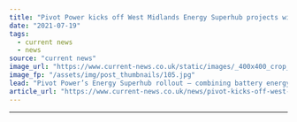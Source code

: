 ```yaml
---
title: "Pivot Power kicks off West Midlands Energy Superhub projects with Wärtsilä partnership"
date: "2021-07-19"
tags: 
  - current news
  - news
source: "current news"
image_url: "https://www.current-news.co.uk/static/images/_400x400_crop_center-center/Kemsley-battery-EDF-Pivot-Power.jpg"
image_fp: "/assets/img/post_thumbnails/105.jpg"
lead: "Pivot Power’s Energy Superhub rollout – combining battery energy storage and electric vehicle (EV) charging – is moving ahead with plans in place for two sites in the West Midlands."
article_url: "https://www.current-news.co.uk/news/pivot-kicks-off-west-midlands-energy-superhubs-development-with-wärtsilä-partnership?utm_source=rss-feeds&utm_medium=rss&utm_campaign=rss"
---
```


---
